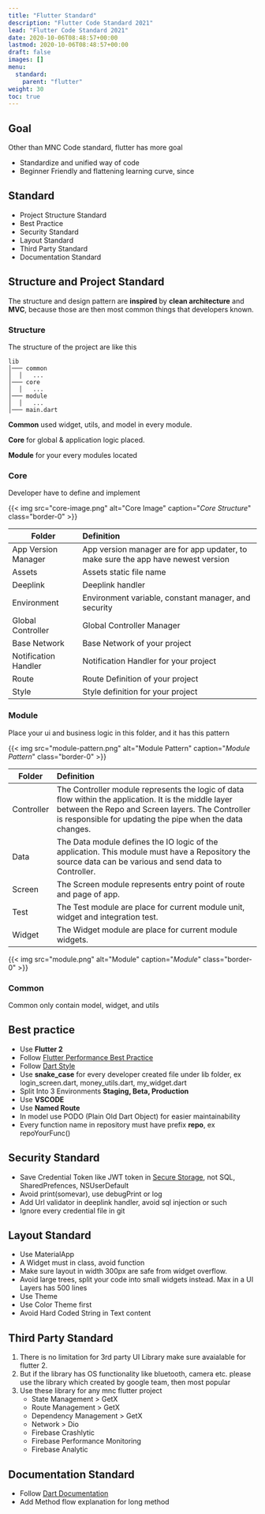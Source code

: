 ```yaml
---
title: "Flutter Standard"
description: "Flutter Code Standard 2021"
lead: "Flutter Code Standard 2021"
date: 2020-10-06T08:48:57+00:00
lastmod: 2020-10-06T08:48:57+00:00
draft: false
images: []
menu:
  standard:
    parent: "flutter"
weight: 30
toc: true
---
```


## Goal

Other than MNC Code standard, flutter has more goal

- Standardize and unified way of code
- Beginner Friendly and flattening learning curve, since

## Standard

- Project Structure Standard
- Best Practice
- Security Standard
- Layout Standard
- Third Party Standard
- Documentation Standard

## Structure and Project Standard

The structure and design pattern are __inspired__ by __clean architecture__ and __MVC__, because those are then most common things that developers known.

### Structure

The structure of the project are like this

```Stucture
lib
│─── common
│  │   ...
│─── core
│  │   ...
│─── module
│  │   ...
│─── main.dart 
```

__Common__ used widget, utils, and model in every module.

__Core__ for global & application logic placed.

__Module__ for your every modules located

### Core

Developer have to define and implement

{{< img src="core-image.png" alt="Core Image" caption="<em>Core Structure</em>" class="border-0" >}}

| Folder   |      Definition  |
|----------|:-----------|
| App Version Manager |  App version manager are for app updater, to make sure the app have newest version |
| Assets |    Assets static file name   |
| Deeplink | Deeplink handler|
| Environment | Environment variable, constant manager, and security |
| Global Controller | Global Controller Manager|
| Base Network | Base Network of your project|
| Notification Handler | Notification Handler for your project |
| Route | Route Definition of your project |
| Style | Style definition for your project |

### Module

Place your ui and business logic in this folder, and it has this pattern

{{< img src="module-pattern.png" alt="Module Pattern" caption="<em>Module Pattern</em>" class="border-0" >}}

| Folder   |      Definition  |
|----------|:-----------|
| Controller |  The Controller module represents the logic of data flow within the application. It is the middle layer between the Repo and Screen layers. The Controller is responsible for updating the pipe when the data changes. |
| Data |    The Data module defines the IO logic of the application. This module must have a Repository the source data can be various and send data to Controller.   |
| Screen | The Screen module represents entry point of route and page of app. |
| Test | The Test module are place for current module unit, widget and integration test. |
| Widget | The Widget module are place for current module widgets. |

{{< img src="module.png" alt="Module" caption="<em>Module</em>" class="border-0" >}}

### Common

Common only contain model, widget, and utils

## Best practice

- Use __Flutter 2__
- Follow [Flutter Performance Best Practice](https://flutter.dev/docs/perf/rendering/best-practices)
- Follow [Dart Style](https://dart.dev/guides/language/effective-dart/style)
- Use __snake_case__ for every developer created file under lib folder, ex login_screen.dart, money_utils.dart, my_widget.dart
- Split Into 3 Environments __Staging, Beta, Production__
- Use __VSCODE__
- Use __Named Route__
- In model use PODO (Plain Old Dart Object) for easier maintainability
- Every function name in repository must have prefix __repo__, ex repoYourFunc()

## Security Standard

- Save Credential Token like JWT token in [Secure Storage](https://pub.dev/packages/flutter_secure_storage), not SQL, SharedPrefences, NSUserDefault
- Avoid print(somevar), use debugPrint or log
- Add Url validator in deeplink handler, avoid sql injection or such
- Ignore every credential file in git

## Layout Standard

- Use MaterialApp
- A Widget must in class, avoid function
- Make sure layout in width 300px are safe from widget overflow.
- Avoid large trees, split your code into small widgets instead. Max in a UI Layers has 500 lines
- Use Theme
- Use Color Theme first
- Avoid Hard Coded String in Text content

## Third Party Standard

1. There is no limitation for 3rd party UI Library make sure avaialable for flutter 2.
2. But if the library has OS functionality like bluetooth, camera etc. please use the library which created by google team, then most popular
3. Use these library for any mnc flutter project
    - State Management > GetX
    - Route Management > GetX
    - Dependency Management > GetX
    - Network > Dio
    - Firebase Crashlytic
    - Firebase Performance Monitoring
    - Firebase Analytic

## Documentation Standard

- Follow [Dart Documentation](https://dart.dev/guides/language/effective-dart/documentation)
- Add Method flow explanation for long method
